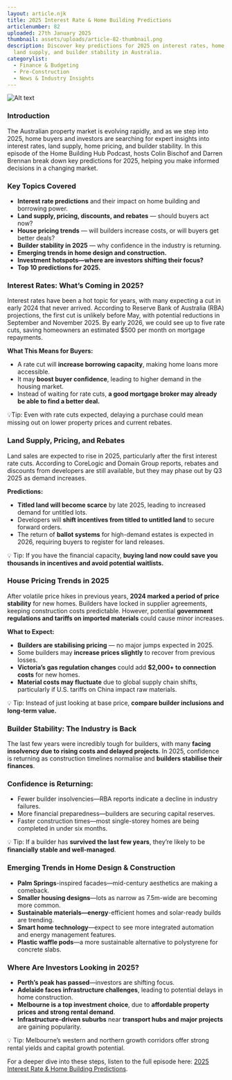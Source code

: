 ```yaml
---
layout: article.njk
title: 2025 Interest Rate & Home Building Predictions
articlenumber: 82
uploaded: 27th January 2025
thumbnail: assets/uploads/article-82-thumbnail.png
description: Discover key predictions for 2025 on interest rates, home prices,
  land supply, and builder stability in Australia.
categorylist:
  - Finance & Budgeting
  - Pre-Construction
  - News & Industry Insights
---
```

![Alt text](/assets/uploads/article-82-thumbnail.png "title")

### Introduction

The Australian property market is evolving rapidly, and as we step into 2025, home buyers and investors are searching for expert insights into interest rates, land supply, home pricing, and builder stability. In this episode of the Home Building Hub Podcast, hosts Colin Bischof and Darren Brennan break down key predictions for 2025, helping you make informed decisions in a changing market.

### Key Topics Covered

* **Interest rate predictions** and their impact on home building and borrowing power.
* **Land supply, pricing, discounts, and rebates** — should buyers act now?
* **House pricing trends** — will builders increase costs, or will buyers get better deals?
* **Builder stability in 2025** — why confidence in the industry is returning.
* **Emerging trends in home design and construction.**
* **Investment hotspots—where are investors shifting their focus?**
* **Top 10 predictions for 2025.**

### Interest Rates: What’s Coming in 2025?

Interest rates have been a hot topic for years, with many expecting a cut in early 2024 that never arrived. According to Reserve Bank of Australia (RBA) projections, the first cut is unlikely before May, with potential reductions in September and November 2025. By early 2026, we could see up to five rate cuts, saving homeowners an estimated $500 per month on mortgage repayments.

**What This Means for Buyers:**

* A rate cut will **increase borrowing capacity**, making home loans more accessible.
* It may **boost buyer confidence**, leading to higher demand in the housing market.
* Instead of waiting for rate cuts, **a good mortgage broker may already be able to find a better deal.**

💡Tip: Even with rate cuts expected, delaying a purchase could mean missing out on lower property prices and current rebates.

### Land Supply, Pricing, and Rebates

Land sales are expected to rise in 2025, particularly after the first interest rate cuts. According to CoreLogic and Domain Group reports, rebates and discounts from developers are still available, but they may phase out by Q3 2025 as demand increases.

**Predictions:**

* **Titled land will become scarce** by late 2025, leading to increased demand for untitled lots.
* Developers will **shift incentives from titled to untitled land** to secure forward orders.
* The return of **ballot systems** for high-demand estates is expected in 2026, requiring buyers to register for land releases.

💡 Tip: If you have the financial capacity, **buying land now could save you thousands in incentives and avoid potential waitlists.**

### House Pricing Trends in 2025

After volatile price hikes in previous years, **2024 marked a period of price stability** for new homes. Builders have locked in supplier agreements, keeping construction costs predictable. However, potential **government regulations and tariffs on imported materials** could cause minor increases.

**What to Expect:**

* **Builders are stabilising pricing** — no major jumps expected in 2025.
* Some builders may **increase prices slightly** to recover from previous losses.
* **Victoria’s gas regulation changes** could add **$2,000+ to connection costs** for new homes.
* **Material costs may fluctuate** due to global supply chain shifts, particularly if U.S. tariffs on China impact raw materials.

💡 Tip: Instead of just looking at base price, **compare builder inclusions and long-term value.**

### Builder Stability: The Industry is Back

The last few years were incredibly tough for builders, with many **facing insolvency due to rising costs and delayed projects**. In 2025, confidence is returning as construction timelines normalise and **builders stabilise their finances**.

### Confidence is Returning:

* Fewer builder insolvencies—RBA reports indicate a decline in industry failures.
* More financial preparedness—builders are securing capital reserves.
* Faster construction times—most single-storey homes are being completed in under six months.

💡 Tip: If a builder has **survived the last few years**, they’re likely to be **financially stable and well-managed**.

### Emerging Trends in Home Design & Construction

* **Palm Springs**-inspired facades—mid-century aesthetics are making a comeback.
* **Smaller housing designs**—lots as narrow as 7.5m-wide are becoming more common.
* **Sustainable materials—energy**-efficient homes and solar-ready builds are trending.
* **Smart home technology**—expect to see more integrated automation and energy management features.
* **Plastic waffle pods**—a more sustainable alternative to polystyrene for concrete slabs.

### Where Are Investors Looking in 2025?

* **Perth’s peak has passed**—investors are shifting focus.
* **Adelaide faces infrastructure challenges**, leading to potential delays in home construction.
* **Melbourne is a top investment choice**, due to **affordable property prices and strong rental demand**.
* **Infrastructure-driven suburbs** near **transport hubs and major projects** are gaining popularity.

💡 Tip: Melbourne’s western and northern growth corridors offer strong rental yields and capital growth potential.

For a deeper dive into these steps, listen to the full episode here: <a href="/posts/ep-82" id="intext-link" target="_blank">2025 Interest Rate & Home Building Predictions</a>.